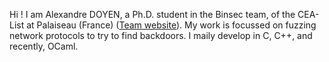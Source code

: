 Hi ! I am Alexandre DOYEN, a Ph.D. student in the Binsec team, of the CEA-List at Palaiseau (France) ([Team website](https://binsec.github.io/)).
My work is focussed on fuzzing network protocols to try to find backdoors.
I maily develop in C, C++, and recently, OCaml.
